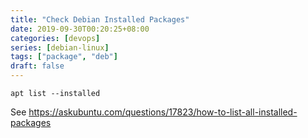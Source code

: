 ```yaml
---
title: "Check Debian Installed Packages"
date: 2019-09-30T00:20:25+08:00
categories: [devops]
series: [debian-linux]
tags: ["package", "deb"]
draft: false
---
```


```
apt list --installed
```
See https://askubuntu.com/questions/17823/how-to-list-all-installed-packages
